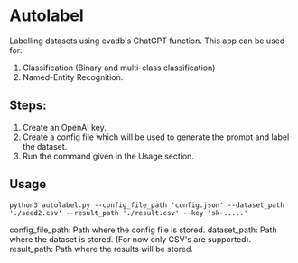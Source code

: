 # Autolabel
Labelling datasets using evadb's ChatGPT function.
This app can be used for:
1. Classification (Binary and multi-class classification)
2. Named-Entity Recognition.

## Steps:
1. Create an OpenAI key.
2. Create a config file which will be used to generate the prompt and label the dataset. 
3. Run the command given in the Usage section.

## Usage
```
python3 autolabel.py --config_file_path 'config.json' --dataset_path './seed2.csv' --result_path './result.csv' --key 'sk-.....'
```

config_file_path: Path where the config file is stored.
dataset_path: Path where the dataset is stored. (For now only CSV's are supported).
result_path: Path where the results will be stored.
